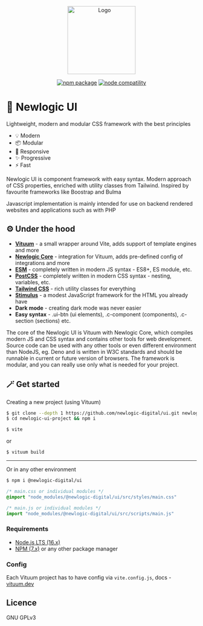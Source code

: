 <p align="center">
  <a href="https://ui.newlogic.cz/" target="_blank" rel="noopener noreferrer">
    <img width="180" src="https://ui.newlogic.cz/favicons/android-chrome-192x192.png" alt="Logo">
  </a>
</p>
<p align="center">
  <a href="https://npmjs.com/package/@newlogic-digital/ui"><img src="https://img.shields.io/npm/v/@newlogic-digital/ui.svg" alt="npm package"></a>
  <a href="https://nodejs.org/en/about/releases/"><img src="https://img.shields.io/node/v/@newlogic-digital/ui.svg" alt="node compatility"></a>
</p>

# 🎨 Newlogic UI

Lightweight, modern and modular CSS framework with the best principles

- 💡 Modern
- 📦 Modular
- 📏 Responsive
- ✨️ Progressive
- ⚡️ Fast

Newlogic UI is component framework with easy syntax. Modern approach of CSS properties, enriched with utility classes from Tailwind. Inspired by favourite frameworks like Boostrap and Bulma

Javascript implementation is mainly intended for use on backend rendered websites and applications such as with PHP

## ⚙️ Under the hood
* **[Vituum](https://vituum.dev/)** - a small wrapper around Vite, adds support of template engines and more
* **[Newlogic Core](https://github.com/newlogic-digital/core)** - integration for Vituum, adds pre-defined config of integrations and more
* **[ESM](https://developer.mozilla.org/en-US/docs/Web/JavaScript/Guide/Modules)** - completely written in modern JS syntax - ES8+, ES module, etc.
* **[PostCSS](https://postcss.org/)** - completely written in modern CSS syntax - nesting, variables, etc.
* **[Tailwind CSS](https://tailwindcss.com/)** - rich utility classes for everything
* **[Stimulus](https://stimulus.hotwire.dev/)** - a modest JavaScript framework for the HTML you already have
* **Dark mode** - creating dark mode was never easier
* **Easy syntax** - .ui-btn (ui elements), .c-component (components), .c-section (sections) etc.


The core of the Newlogic UI is Vituum with Newlogic Core, which compiles modern JS and CSS syntax and contains other tools for web development. Source code can be used with any other tools or even different environment than NodeJS, eg. Deno and is written in W3C standards and should be runnable in current or future version of browsers. The framework is modular, and you can really use only what is needed for your project.

## 🪄 Get started

Creating a new project (using Vituum)
```sh
$ git clone --depth 1 https://github.com/newlogic-digital/ui.git newlogic-ui-project
$ cd newlogic-ui-project && npm i
```
```sh
$ vite
```
or
```sh
$ vituum build
```
___
Or in any other environment
```sh
$ npm i @newlogic-digital/ui
```

```css
/* main.css or individual modules */
@import "node_modules/@newlogic-digital/ui/src/styles/main.css"
```

```js
/* main.js or individual modules */
import "node_modules/@newlogic-digital/ui/src/scripts/main.js"
```

### Requirements

- [Node.js LTS (16.x)](https://nodejs.org/en/download/)
- [NPM (7.x)](https://www.npmjs.com/package/npm) or any other package manager

### Config

Each Vituum project has to have config via `vite.config.js`, docs - [vituum.dev](https://vituum.dev)

## Licence
GNU GPLv3
